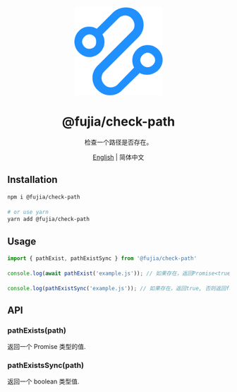 <div align="center">
  <img alt="hammer logo" width="200" src="./assets/Paths.svg"/>
</div>

<div align="center">
  <h1>@fujia/check-path</h1>
</div>

<div align="center">

检查一个路径是否存在。

</div>

<div align="center">

[English](./README.md) | 简体中文

</div>


## Installation

```bash
npm i @fujia/check-path

# or use yarn
yarn add @fujia/check-path
```

## Usage

```javascript
import { pathExist, pathExistSync } from '@fujia/check-path'

console.log(await pathExist('example.js')); // 如果存在，返回Promise<true>, 否则返回Promise<false>

console.log(pathExistSync('example.js')); // 如果存在，返回true, 否则返回false

```

## API

### pathExists(path)

返回一个 Promise<boolean> 类型的值.

### pathExistsSync(path)

返回一个 boolean 类型值.



